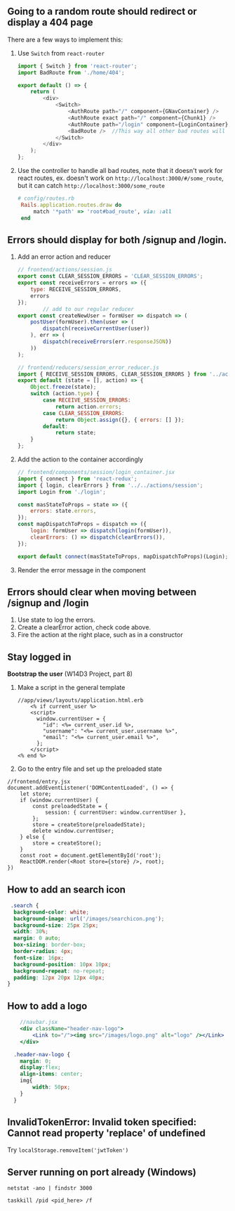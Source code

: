 ## Going to a random route should redirect or display a 404 page
There are a few ways to implement this:
1. Use `Switch` from `react-router`
    ``` Javascript
    import { Switch } from 'react-router';
    import BadRoute from './home/404';
    
    export default () => {
        return (
            <div>
                <Switch>
                    <AuthRoute path="/" component={GNavContainer} />
                    <AuthRoute exact path="/" component={Chunk1} />
                    <AuthRoute path="/login" component={LoginContainer} />
                    <BadRoute />  //This way all other bad routes will be redirected to the 404 page.
                </Switch>
            </div>
        );
    };
    ```
2. Use the controller to handle all bad routes, note that it doesn't work for react routes,
   ex. doesn't work on `http://localhost:3000/#/some_route`, but it can catch `http://localhost:3000/some_route`
   ```Ruby
   # config/routes.rb
    Rails.application.routes.draw do
        match '*path' => 'root#bad_route', via: :all
    end
    ```

## Errors should display for both /signup and /login.
1. Add an error action and reducer
    ```Javascript
    // frontend/actions/session.js
    export const CLEAR_SESSION_ERRORS = 'CLEAR_SESSION_ERRORS';
    export const receiveErrors = errors => ({
        type: RECEIVE_SESSION_ERRORS,
        errors
    });
            // add to our regular reducer
    export const createNewUser = formUser => dispatch => (
        postUser(formUser).then(user => (
            dispatch(receiveCurrentUser(user))
        ), err => (
            dispatch(receiveErrors(err.responseJSON))
        ))
    );

    // frontend/reducers/session_error_reducer.js
    import { RECEIVE_SESSION_ERRORS, CLEAR_SESSION_ERRORS } from '../actions/session';
    export default (state = [], action) => {
        Object.freeze(state);
        switch (action.type) {
            case RECEIVE_SESSION_ERRORS:
                return action.errors;
            case CLEAR_SESSION_ERRORS:
                return Object.assign({}, { errors: [] });
            default:
                return state;
        }
    };
    ```
2. Add the action to the container accordingly
    ```Javascript
    // frontend/components/session/login_container.jsx
    import { connect } from 'react-redux';
    import { login, clearErrors } from '../../actions/session';
    import Login from './login';

    const masStateToProps = state => ({
        errors: state.errors,
    });
    const mapDispatchToProps = dispatch => ({
        login: formUser => dispatch(login(formUser)),
        clearErrors: () => dispatch(clearErrors()),
    });

    export default connect(masStateToProps, mapDispatchToProps)(Login);
    ```
3. Render the error message in the component

##  Errors should clear when moving between /signup and /login
1. Use state to log the errors.
2. Create a clearError action, check code above.
3. Fire the action at the right place, such as in a constructor

## Stay logged in
**Bootstrap the user** (W14D3 Project, part 8)
1. Make a script in the general template
    ```erb
    //app/views/layouts/application.html.erb
        <% if current_user %>
        <script>
          window.currentUser = {
            "id": <%= current_user.id %>,
            "username": "<%= current_user.username %>",
            "email": "<%= current_user.email %>",
          };
        </script>
    <% end %>
    ```
2. Go to the entry file and set up the preloaded state 

```
//frontend/entry.jsx
document.addEventListener('DOMContentLoaded', () => {
    let store;
    if (window.currentUser) {
        const preloadedState = {
            session: { currentUser: window.currentUser },
        };
        store = createStore(preloadedState);
        delete window.currentUser;
    } else {
        store = createStore();
    }
    const root = document.getElementById('root');
    ReactDOM.render(<Root store={store} />, root);
})
```

## How to add an search icon
```css
 .search {
  background-color: white;
  background-image: url('/images/searchicon.png');
  background-size: 25px 25px;
  width: 30%;
  margin: 0 auto;
  box-sizing: border-box;
  border-radius: 4px;
  font-size: 16px;
  background-position: 10px 10px; 
  background-repeat: no-repeat;
  padding: 12px 20px 12px 40px;
}
```

## How to add a logo
```jsx
    //navbar.jsx
    <div className="header-nav-logo">
        <Link to="/"><img src="/images/logo.png" alt="logo" /></Link>
    </div>
```
```css
  .header-nav-logo {
    margin: 0;
    display:flex;
    align-items: center;
    img{
        width: 50px;
    } 
  }
```

## InvalidTokenError: Invalid token specified: Cannot read property 'replace' of undefined
Try `localStorage.removeItem('jwtToken')`

## Server running on port already (Windows)
`netstat -ano | findstr 3000`

`taskkill /pid <pid_here> /f`